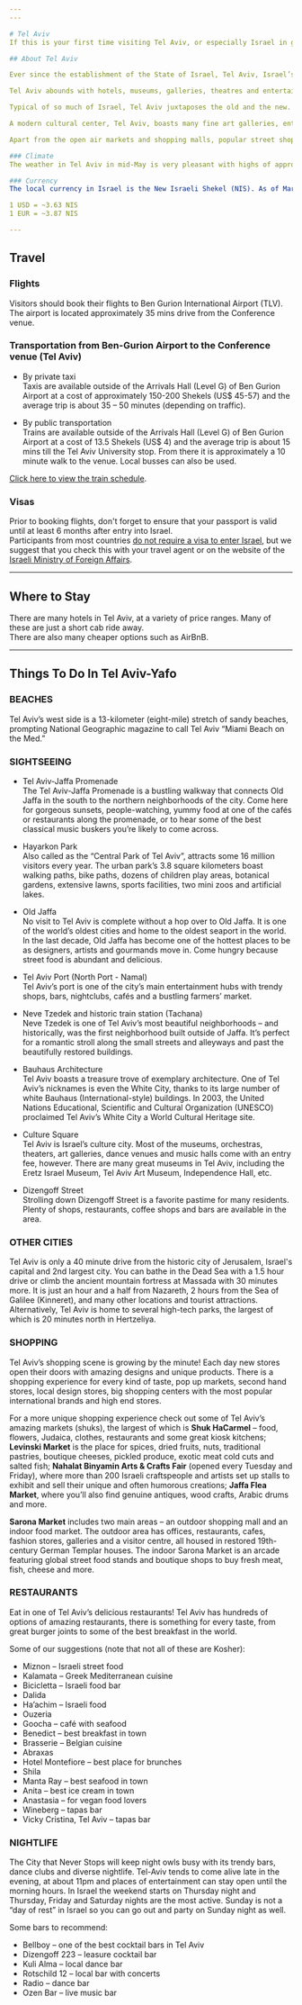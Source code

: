 ```yaml
---
---

# Tel Aviv 
If this is your first time visiting Tel Aviv, or especially Israel in general, you may be interested in some local information. 

## About Tel Aviv  

Ever since the establishment of the State of Israel, Tel Aviv, Israel’s largest city, has served as the financial, entertainment, and cultural center of the country. Founded in 1909 and built on the sand dunes that stretch northward from the old city of Jaffa, Tel Aviv lies on a beautiful beach strip of the Mediterranean.   

Tel Aviv abounds with hotels, museums, galleries, theatres and entertainment venues, markets, shopping malls, restaurants, bars and outdoor cafes, all bustling with nonstop active day and night.   

Typical of so much of Israel, Tel Aviv juxtaposes the old and the new. The old port of Jaffa, with its colorful artists’ quarter and flea market, reflects the special atmosphere of ancient times, while the modern hotels, skyscrapers and busy shopping malls, portray the brisk vibrant city life.   

A modern cultural center, Tel Aviv, boasts many fine art galleries, entertainment centers and museums like the multi-media at the Jewish Diaspora Museum. The world famous Israel Philharmonic Orchestra performs at the Mann Auditorium, next to Israel’s Habima National Theater. The Golda Meir Center for Performing Arts is home to Israel opera, dance companies, theater companies and concerts, and the Suzanne Dellal Dance Center, situated in the old Neve Zedek Quarter of the city, offers exciting programs.   

Apart from the open air markets and shopping malls, popular street shopping areas like the bohemian Sheinkin Street and Neve Zedek, portray the newest trends in fashion and styles. Tel Aviv is a perfect choice for international visitors, and affords a great opportunity to enjoy the vibrant spirit of the city.   

### Climate 
The weather in Tel Aviv in mid-May is very pleasant with highs of approx. 24°C during the day and lows of 17°C in the evening.

### Currency   
The local currency in Israel is the New Israeli Shekel (NIS). As of March, 2023:

1 USD = ~3.63 NIS
1 EUR = ~3.87 NIS

---
```


## Travel 

### Flights
Visitors should book their flights to Ben Gurion International Airport (TLV). The airport is located approximately 35 mins drive from the Conference venue.

### Transportation from Ben-Gurion Airport to the Conference venue (Tel Aviv)
- By private taxi   
Taxis are available outside of the Arrivals Hall (Level G) of Ben Gurion Airport at a cost of approximately 150-200 Shekels (US$ 45-57) and the average trip is about 35 – 50 minutes (depending on traffic).

- By public transportation   
Trains are available outside of the Arrivals Hall (Level G) of Ben Gurion Airport at a cost of 13.5 Shekels (US$ 4) and the average trip is about 15 mins till the Tel Aviv University stop. From there it is approximately a 10 minute walk to the venue. Local busses can also be used. 

[Click here to view the train schedule](http://www1.rail.co.il/EN/Pages/Homepage.aspx).

### Visas
Prior to booking flights, don't forget to ensure that your passport is valid until at least 6 months after entry into Israel.   
Participants from most countries [do not require a visa to enter Israel](https://en.wikipedia.org/wiki/Visa_policy_of_Israel), but we suggest that you check this with your travel agent or on the website of the [Israeli Ministry of Foreign Affairs](http://www.mfa.gov.il/mfa/consularservices/pages/visas.aspx).

--- 

## Where to Stay

There are many hotels in Tel Aviv, at a variety of price ranges. Many of these are just a short cab ride away.  
There are also many cheaper options such as AirBnB. 

---

## Things To Do In Tel Aviv-Yafo

### BEACHES
Tel Aviv’s west side is a 13-kilometer (eight-mile) stretch of sandy beaches, prompting National Geographic magazine to call Tel Aviv “Miami Beach on the Med.”

### SIGHTSEEING
- Tel Aviv-Jaffa Promenade   
The Tel Aviv-Jaffa Promenade is a bustling walkway that connects Old Jaffa in the south to the northern neighborhoods of the city. Come here for gorgeous sunsets, people-watching, yummy food at one of the cafés or restaurants along the promenade, or to hear some of the best classical music buskers you’re likely to come across.

- Hayarkon Park   
Also called as the “Central Park of Tel Aviv”, attracts some 16 million visitors every year. The urban park’s 3.8 square kilometers boast walking paths, bike paths, dozens of children play areas, botanical gardens, extensive lawns, sports facilities, two mini zoos and artificial lakes.

- Old Jaffa   
No visit to Tel Aviv is complete without a hop over to Old Jaffa. It is one of the world’s oldest cities and home to the oldest seaport in the world. In the last decade, Old Jaffa has become one of the hottest places to be as designers, artists and gourmands move in. Come hungry because street food is abundant and delicious.

- Tel Aviv Port (North Port - Namal)   
Tel Aviv’s port is one of the city’s main entertainment hubs with trendy shops, bars, nightclubs, cafés and a bustling farmers’ market.

- Neve Tzedek and historic train station (Tachana)   
Neve Tzedek is one of Tel Aviv’s most beautiful neighborhoods – and historically, was the first neighborhood built outside of Jaffa. It’s perfect for a romantic stroll along the small streets and alleyways and past the beautifully restored buildings.

- Bauhaus Architecture   
Tel Aviv boasts a treasure trove of exemplary architecture. One of Tel Aviv’s nicknames is even the White City, thanks to its large number of white Bauhaus (International-style) buildings. In 2003, the United Nations Educational, Scientific and Cultural Organization (UNESCO) proclaimed Tel Aviv’s White City a World Cultural Heritage site.

- Culture Square   
Tel Aviv is Israel’s culture city. Most of the museums, orchestras, theaters, art galleries, dance venues and music halls come with an entry fee, however. There are many great museums in Tel Aviv, including the Eretz Israel Museum, Tel Aviv Art Museum, Independence Hall, etc.

- Dizengoff Street   
Strolling down Dizengoff Street is a favorite pastime for many residents. Plenty of shops, restaurants, coffee shops and bars are available in the area. 

### OTHER CITIES
Tel Aviv is only a 40 minute drive from the historic city of Jerusalem, Israel's capital and 2nd largest city. You can bathe in the Dead Sea with a 1.5 hour drive or climb the ancient mountain fortress at Massada with 30 minutes more. It is just an hour and a half from Nazareth, 2 hours from the Sea of Galilee (Kinneret), and many other locations and tourist attractions.   
Alternatively, Tel Aviv is home to several high-tech parks, the largest of which is 20 minutes north in Hertzeliya. 


### SHOPPING
Tel Aviv’s shopping scene is growing by the minute! Each day new stores open their doors with amazing designs and unique products. There is a shopping experience for every kind of taste, pop up markets, second hand stores, local design stores, big shopping centers with the most popular international brands and high end stores.

For a more unique shopping experience check out some of Tel Aviv’s amazing markets (shuks), the largest of which is **Shuk HaCarmel** – food, flowers, Judaica, clothes, restaurants and some great kiosk kitchens; **Levinski Market** is the place for spices, dried fruits, nuts, traditional pastries, boutique cheeses, pickled produce, exotic meat cold cuts and salted fish; **Nahalat Binyamin Arts & Crafts Fair** (opened every Tuesday and Friday), where more than 200 Israeli craftspeople and artists set up stalls to exhibit and sell their unique and often humorous creations; **Jaffa Flea Market**, where you’ll also find genuine antiques, wood crafts, Arabic drums and more.

**Sarona Market** includes two main areas – an outdoor shopping mall and an indoor food market. The outdoor area has offices, restaurants, cafes, fashion stores, galleries and a visitor centre, all housed in restored 19th-century German Templar houses. The indoor Sarona Market is an arcade featuring global street food stands and boutique shops to buy fresh meat, fish, cheese and more.

### RESTAURANTS
Eat in one of Tel Aviv’s delicious restaurants! Tel Aviv has hundreds of options of amazing restaurants, there is something for every taste, from great burger joints to some of the best breakfast in the world.

Some of our suggestions (note that not all of these are Kosher):

- Miznon – Israeli street food
- Kalamata – Greek Mediterranean cuisine
- Bicicletta – Israeli food bar
- Dalida
- Ha’achim – Israeli food
- Ouzeria
- Goocha – café with seafood
- Benedict – best breakfast in town
- Brasserie – Belgian cuisine
- Abraxas
- Hotel Montefiore – best place for brunches
- Shila
- Manta Ray – best seafood in town
- Anita – best ice cream in town
- Anastasia – for vegan food lovers
- Wineberg – tapas bar
- Vicky Cristina, Tel Aviv – tapas bar  

### NIGHTLIFE  
The City that Never Stops will keep night owls busy with its trendy bars, dance clubs and diverse nightlife. Tel-Aviv tends to come alive late in the evening, at about 11pm and places of entertainment can stay open until the morning hours. In Israel the weekend starts on Thursday night and Thursday, Friday and Saturday nights are the most active. Sunday is not a “day of rest” in Israel so you can go out and party on Sunday night as well.

Some bars to recommend:

- Bellboy – one of the best cocktail bars in Tel Aviv
- Dizengoff 223 – leasure cocktail bar
- Kuli Alma – local dance bar
- Rotschild 12 – local bar with concerts
- Radio – dance bar
- Ozen Bar – live music bar

